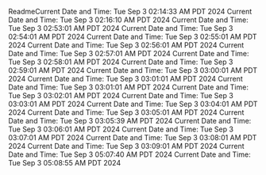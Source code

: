 ReadmeCurrent Date and Time: Tue Sep  3 02:14:33 AM PDT 2024
Current Date and Time: Tue Sep  3 02:16:10 AM PDT 2024
Current Date and Time: Tue Sep  3 02:53:01 AM PDT 2024
Current Date and Time: Tue Sep  3 02:54:01 AM PDT 2024
Current Date and Time: Tue Sep  3 02:55:01 AM PDT 2024
Current Date and Time: Tue Sep  3 02:56:01 AM PDT 2024
Current Date and Time: Tue Sep  3 02:57:01 AM PDT 2024
Current Date and Time: Tue Sep  3 02:58:01 AM PDT 2024
Current Date and Time: Tue Sep  3 02:59:01 AM PDT 2024
Current Date and Time: Tue Sep  3 03:00:01 AM PDT 2024
Current Date and Time: Tue Sep  3 03:01:01 AM PDT 2024
Current Date and Time: Tue Sep  3 03:01:01 AM PDT 2024
Current Date and Time: Tue Sep  3 03:02:01 AM PDT 2024
Current Date and Time: Tue Sep  3 03:03:01 AM PDT 2024
Current Date and Time: Tue Sep  3 03:04:01 AM PDT 2024
Current Date and Time: Tue Sep  3 03:05:01 AM PDT 2024
Current Date and Time: Tue Sep  3 03:05:39 AM PDT 2024
Current Date and Time: Tue Sep  3 03:06:01 AM PDT 2024
Current Date and Time: Tue Sep  3 03:07:01 AM PDT 2024
Current Date and Time: Tue Sep  3 03:08:01 AM PDT 2024
Current Date and Time: Tue Sep  3 03:09:01 AM PDT 2024
Current Date and Time: Tue Sep  3 05:07:40 AM PDT 2024
Current Date and Time: Tue Sep  3 05:08:55 AM PDT 2024
